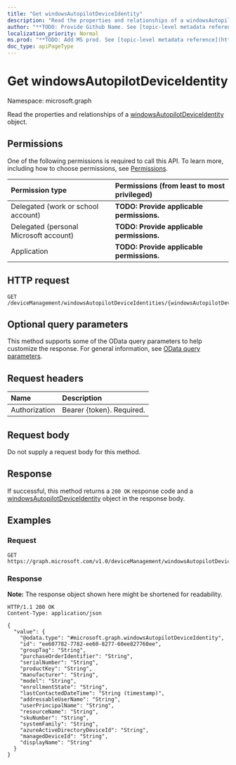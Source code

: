 ```yaml
---
title: "Get windowsAutopilotDeviceIdentity"
description: "Read the properties and relationships of a windowsAutopilotDeviceIdentity object."
author: "**TODO: Provide Github Name. See [topic-level metadata reference](https://msgo.azurewebsites.net/add/document/guidelines/metadata.html#topic-level-metadata)**"
localization_priority: Normal
ms.prod: "**TODO: Add MS prod. See [topic-level metadata reference](https://msgo.azurewebsites.net/add/document/guidelines/metadata.html#topic-level-metadata)**"
doc_type: apiPageType
---
```


# Get windowsAutopilotDeviceIdentity
Namespace: microsoft.graph



Read the properties and relationships of a [windowsAutopilotDeviceIdentity](../resources/intune-windowsautopilotdeviceidentity.md) object.

## Permissions
One of the following permissions is required to call this API. To learn more, including how to choose permissions, see [Permissions](/graph/permissions-reference).

|Permission type|Permissions (from least to most privileged)|
|:---|:---|
|Delegated (work or school account)|**TODO: Provide applicable permissions.**|
|Delegated (personal Microsoft account)|**TODO: Provide applicable permissions.**|
|Application|**TODO: Provide applicable permissions.**|

## HTTP request

<!-- {
  "blockType": "ignored"
}
-->
``` http
GET /deviceManagement/windowsAutopilotDeviceIdentities/{windowsAutopilotDeviceIdentityId}
```

## Optional query parameters
This method supports some of the OData query parameters to help customize the response. For general information, see [OData query parameters](/graph/query-parameters).

## Request headers
|Name|Description|
|:---|:---|
|Authorization|Bearer {token}. Required.|

## Request body
Do not supply a request body for this method.

## Response

If successful, this method returns a `200 OK` response code and a [windowsAutopilotDeviceIdentity](../resources/intune-windowsautopilotdeviceidentity.md) object in the response body.

## Examples

### Request
<!-- {
  "blockType": "request",
  "name": "get_windowsautopilotdeviceidentity"
}
-->
``` http
GET https://graph.microsoft.com/v1.0/deviceManagement/windowsAutopilotDeviceIdentities/{windowsAutopilotDeviceIdentityId}
```


### Response
**Note:** The response object shown here might be shortened for readability.
<!-- {
  "blockType": "response",
  "truncated": true,
  "@odata.type": "microsoft.graph.windowsAutopilotDeviceIdentity"
}
-->
``` http
HTTP/1.1 200 OK
Content-Type: application/json

{
  "value": {
    "@odata.type": "#microsoft.graph.windowsAutopilotDeviceIdentity",
    "id": "ee607782-7782-ee60-8277-60ee827760ee",
    "groupTag": "String",
    "purchaseOrderIdentifier": "String",
    "serialNumber": "String",
    "productKey": "String",
    "manufacturer": "String",
    "model": "String",
    "enrollmentState": "String",
    "lastContactedDateTime": "String (timestamp)",
    "addressableUserName": "String",
    "userPrincipalName": "String",
    "resourceName": "String",
    "skuNumber": "String",
    "systemFamily": "String",
    "azureActiveDirectoryDeviceId": "String",
    "managedDeviceId": "String",
    "displayName": "String"
  }
}
```

